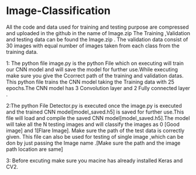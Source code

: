 # Image-Classification
All the code and data used for training and testing purpose are compressed and uploaded in the github in the name of Image.zip
The Training ,Validation and testing data can be found the Image.zip .
The validation data consist of 30 images with equal number of images taken from each class from the training data.

1: The python file image.py is the python File which on executing will train our CNN model and will save the model for further use.While executing make sure you give the Ccorrect path of the training and validation datas. This python file trains the CNN model taking the Training data with 25 epochs.The CNN model has 3 Convolution layer and 2 Fully connected layer .

2:The python File Detector.py is executed once the image.py is executed and the trained CNN model[model_saved.h5] is saved for further use.This file will load and compile the saved CNN model[model_saved.h5].The model will take all the N testing images and will classify the images as 0 [Good image] and 1[Flare Image]. Make sure the path of the test data is correctly given.
This file can also be used for testing of single image ,which can be don by just passing the Image name .[Make sure the path and the image path location are same]

3: Before excuting make sure you macine has already installed Keras and CV2.
